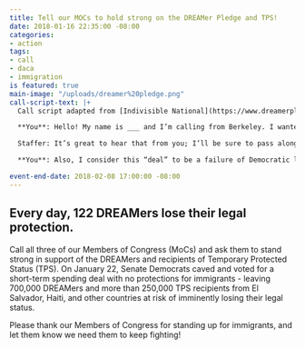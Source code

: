 ```yaml
---
title: Tell our MOCs to hold strong on the DREAMer Pledge and TPS!
date: 2018-01-16 22:35:00 -08:00
categories:
- action
tags:
- call
- daca
- immigration
is featured: true
main-image: "/uploads/dreamer%20pledge.png"
call-script-text: |+
  Call script adapted from [Indivisible National](https://www.dreamerpledge.org/dream-hero-call-script/)

  **You**: Hello! My name is ___ and I’m calling from Berkeley. I wanted to thank [Congresswoman / Senator] ___ for voting against the CR that didn’t include the Dream Act or protection for TPS recipients. Dreamers deserve Members of Congress who will stand with them and use their power to protect them from the Trump deportation machine, and I am proud that [Congresswoman / Senator] ___ used her power to do so.

  Staffer: It’s great to hear that from you; I’ll be sure to pass along your gratitude to the [Congresswoman / Senator].

  **You**: Also, I consider this “deal” to be a failure of Democratic leadership, and I expect [Senator / Congresswoman] ____ will work to ensure that the caucus stays strong in its convictions and votes to protect Dreamers.

event-end-date: 2018-02-08 17:00:00 -08:00
---
```


## Every day, 122 DREAMers lose their legal protection.

Call all three of our Members of Congress (MoCs) and ask them to stand strong in support of the DREAMers and recipients of Temporary Protected Status (TPS). On January 22, Senate Democrats caved and voted for a short-term spending deal with no protections for immigrants - leaving 700,000 DREAMers and more than 250,000 TPS recipients from El Salvador, Haiti, and other countries at risk of imminently losing their legal status.

Please thank our Members of Congress for standing up for immigrants, and let them know we need them to keep fighting!